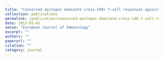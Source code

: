 ```yaml
---
title: "Conserved epitopes dominate cross‐CD8+ T‐cell responses against influenza A H1N1 virus among Asian populations"
collection: publications
permalink: /publication/conserved-epitopes-dominate-cross-cd8-t-cell-responses-again/
date: 2013-01-01
venue: "European Journal of Immunology"
excerpt: ""
authors: ""
paperurl: ""
citation: ""
category: journal
---
```

